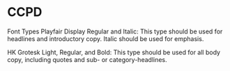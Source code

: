 # CCPD

Font Types
Playfair Display Regular and Italic: 
This type should be used for headlines and introductory copy. Italic should be used for emphasis.

HK Grotesk Light, Regular, and Bold: 
This type should be used for all body copy, including quotes and sub- or category-headlines.